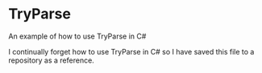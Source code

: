 # TryParse
An example of how to use TryParse in C#

I continually forget how to use TryParse in C# so I have saved this file to a repository as a reference.


